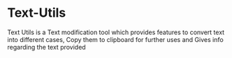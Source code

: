 # Text-Utils
Text Utils is a Text modification tool which provides features to convert text into different cases, Copy them to clipboard for further uses and Gives info regarding the text provided
